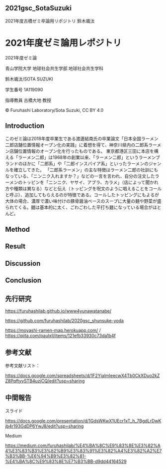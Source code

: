 ## 2021gsc_SotaSuzuki
2021年度古橋ゼミ卒論用リポジトリ 鈴木颯汰
# 2021年度ゼミ論用レポジトリ 

2021年度ゼミ論

青山学院大学 地球社会共生学部 地球社会共生学科

鈴木颯汰/SOTA SUZUKI

学生番号 1A119090

指導教員 古橋大地 教授

© Furuhashi Laboratory/Sota Suzuki, CC BY 4.0

## Introduction

このゼミ論は2018年度卒業生である渡邊結南氏の卒業論文「日本全国ラーメン二郎店舗位置情報オープン化の実践」に着想を得て、神奈川県内の二郎系ラーメン店舗位置情報のオープン化を行ったものである。
東京都港区三田に本店を構える「ラーメン二郎」は1968年の創業以来、「ラーメン二郎」というラーメンブランドのほかに「二郎系」や「二郎インスパイア系」といったラーメンのジャンルを確立してきた。
「二郎系ラーメン」の主な特徴はラーメン二郎の社訓にもなっている、「ニンニク入れますか？」などの一言を言われ、自分の注文したラーメンのトッピンを「ニンニク、ヤサイ、アブラ、カラメ」（店によって聞かれ方や種類は異なる）などと伝え（トッピングを呪文のように唱えることをコールと呼ぶ）、追加してもらえるのが特徴である。コールしたトッピングにもよるが大体の場合、濃厚で濃い味付けの豚骨醤油ベースのスープに大量の麺や野菜が盛られてくる。麺は基本的に太く、ごわごわした平打ち麺になっている場合がほとんど。

## Method

## Result

## Discussion

## Conclusion

## 先行研究

https://furuhashilab.github.io/www4yunawatanabe/

https://github.com/furuhashilab/2020gsc_shunsuke-yoda

https://moyashi-ramen-map.herokuapp.com/ / https://qiita.com/paulxll/items/121efb33930c73da1b4f

## 参考文献

参考文献リスト：

https://docs.google.com/spreadsheets/d/1F2YjalmIeecwX4Tb0CkXDuo2kZZ8PqftyySTB4uzjCQ/edit?usp=sharing

## 中間報告

スライド

https://docs.google.com/presentation/d/1GdsWKwX1UEcr1xT_h_7BgdLrDwKjb4r193GdDP6YwJ8/edit?usp=sharing

Medium

https://medium.com/furuhashilab/%E4%BA%8C%E9%83%8E%E3%82%A4%E3%83%B3%E3%82%B9%E3%83%91%E3%82%A4%E3%82%A2%E7%B3%BB-%E6%94%B9%E3%82%81-%E4%BA%8C%E9%83%8E%E7%B3%BB-d9dd44164529
















